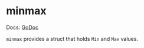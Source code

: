# minmax

Docs: [GoDoc](https://pkg.go.dev/github.com/emer/etable/minmax)

`minmax` provides a struct that holds `Min` and `Max` values.

